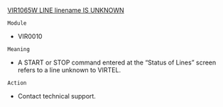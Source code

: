 [VIR1065W LINE linename IS UNKNOWN](https://virtel.readthedocs.io/en/latest/manuals/virtel/Virtel459MG/messages.html?highlight=VIR1065W#VIR1065W)

`Module`
- VIR0010

`Meaning`
- A START or STOP command entered at the “Status of Lines” screen refers to a line unknown to VIRTEL.

`Action`
- Contact technical support.
